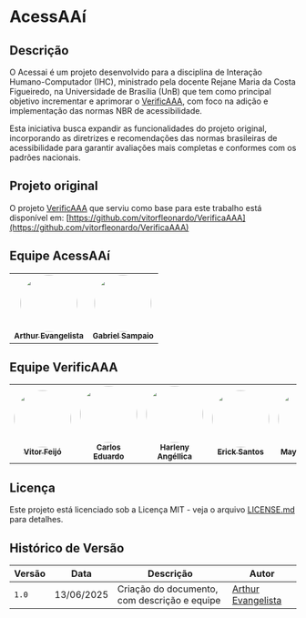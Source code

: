 # AcessAAí

## Descrição

O Acessai é um projeto desenvolvido para a disciplina de Interação Humano-Computador (IHC), ministrado pela docente Rejane Maria da Costa Figueiredo, na Universidade de Brasília (UnB) que tem como principal objetivo incrementar e aprimorar o [VerificAAA](https://github.com/vitorfleonardo/VerificaAAA), com foco na adição e implementação das normas NBR de acessibilidade.

Esta iniciativa busca expandir as funcionalidades do projeto original, incorporando as diretrizes e recomendações das normas brasileiras de acessibilidade para garantir avaliações mais completas e conformes com os padrões nacionais.

## Projeto original

O projeto [VerificAAA](https://github.com/vitorfleonardo/VerificaAAA) que serviu como base para este trabalho está disponível em: [https://github.com/vitorfleonardo/VerificaAAA](https://github.com/vitorfleonardo/VerificaAAA)

## Equipe AcessAAí

<table>
  <tr>
    <td align="center"><a href="https://github.com/arthurevg"><img style="border-radius: 50%;" src="https://github.com/arthurevg.png" width="100px;" alt=""/><br /><sub><b>Arthur Evangelista</b></sub></a><br />
    <td align="center"><a href="https://github.com/Faehzin"><img style="border-radius: 50%;" src="https://github.com/Faehzin.png" width="100px;" alt=""/><br /><sub><b>Gabriel Sampaio</b></sub></a><br />   
  </tr>
</table>

## Equipe VerificAAA

<table>
  <tr>
    <td align="center"><a href="https://github.com/vitorfleonardo"><img style="border-radius: 50%;" src="https://github.com/vitorfleonardo.png" width="100px;" alt=""/><br /><sub><b>Vitor Feijó</b></sub></a><br />
    <td align="center"><a href="https://github.com/CADU110"><img style="border-radius: 50%;" src="https://github.com/CADU110.png" width="100px;" alt=""/><br /><sub><b>Carlos Eduardo</b></sub></a><br />   
    <td align="center"><a href="https://github.com/Angelicahaas"><img style="border-radius: 50%;" src="https://github.com/Angelicahaas.png" width="100px;" alt=""/><br /><sub><b>Harleny Angéllica</b></sub></a><br />   
    <td align="center"><a href="https://github.com/Erick-ems "><img style="border-radius: 50%;" src="https://github.com/Erick-ems.png" width="100px;" alt=""/><br /><sub><b>Erick Santos</b></sub></a><br />
    <td align="center"><a href="https://github.com/maykonjuso "><img style="border-radius: 50%;" src="https://github.com/maykonjuso.png" width="100px;" alt=""/><br /><sub><b>Maykon Júnio</b></sub></a><br />
  </tr>
</table>

## Licença

Este projeto está licenciado sob a Licença MIT - veja o arquivo [LICENSE.md](https://github.com/vitorfleonardo/VerificaAAA/tree/main?tab=License-1-ov-file) para detalhes.

## Histórico de Versão

|Versão|Data|Descrição|Autor|
|------|----|---------|-----|
|`1.0`|13/06/2025|Criação do documento, com descrição e equipe|[Arthur Evangelista](https://github.com/arthurevg/arthurevg)|